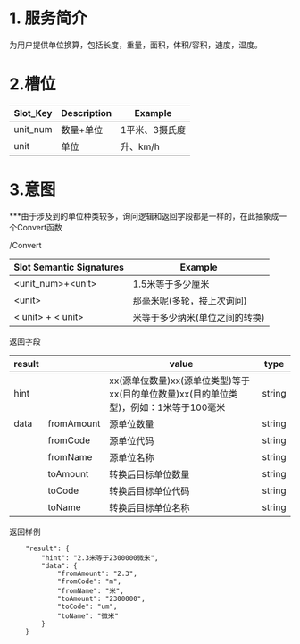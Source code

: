 # 1. 服务简介

为用户提供单位换算，包括长度，重量，面积，体积\/容积，速度，温度。

# 2.槽位

| **Slot\_Key** | **Description** | **Example** |
| --- | --- | --- |
| unit\_num | 数量+单位 | 1平米、3摄氏度 |
| unit | 单位 | 升、km\/h |

# 3.意图

\*\*\*由于涉及到的单位种类较多，询问逻辑和返回字段都是一样的，在此抽象成一个Convert函数

\/Convert

| **Slot Semantic Signatures** | **Example** |
| --- | --- |
| &lt;unit\_num&gt;+&lt;unit&gt; | 1.5米等于多少厘米 |
| &lt;unit&gt; | 那毫米呢\(多轮，接上次询问\) |
| &lt; unit&gt; + &lt; unit&gt; | 米等于多少纳米\(单位之间的转换\) |

返回字段

| **result** |  | **value** | **type** |
| --- | --- | --- | --- |
| hint |  | xx\(源单位数量\)xx\(源单位类型\)等于xx\(目的单位数量\)xx\(目的单位类型\)，例如：1米等于100毫米 | string |
| data | fromAmount | 源单位数量 | string |
|  | fromCode | 源单位代码 | string |
|  | fromName | 源单位名称 | string |
|  | toAmount | 转换后目标单位数量 | string |
|  | toCode | 转换后目标单位代码 | string |
|  | toName | 转换后目标单位名称 | string |

返回样例

```
    "result": {
        "hint": "2.3米等于2300000微米",
        "data": {
            "fromAmount": "2.3",
            "fromCode": "m",
            "fromName": "米",
            "toAmount": "2300000",
            "toCode": "um",
            "toName": "微米"
        }
    }
```

